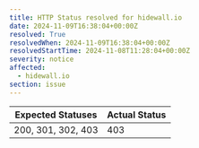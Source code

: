 ```yaml
---
title: HTTP Status resolved for hidewall.io
date: 2024-11-09T16:38:04+00:00Z
resolved: True
resolvedWhen: 2024-11-09T16:38:04+00:00Z
resolvedStartTime: 2024-11-08T11:28:04+00:00Z
severity: notice
affected:
  - hidewall.io
section: issue
---
```


| Expected Statuses | Actual Status  |
|-------------------|----------------|
| 200, 301, 302, 403 | 403 |
